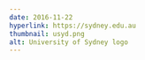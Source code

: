 ```yaml
---
date: 2016-11-22
hyperlink: https://sydney.edu.au
thumbnail: usyd.png
alt: University of Sydney logo
---
```

